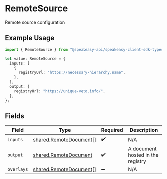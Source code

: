 # RemoteSource

Remote source configuration

## Example Usage

```typescript
import { RemoteSource } from "@speakeasy-api/speakeasy-client-sdk-typescript/sdk/models/shared";

let value: RemoteSource = {
  inputs: [
    {
      registryUrl: "https://necessary-hierarchy.name",
    },
  ],
  output: {
    registryUrl: "https://unique-veto.info/",
  },
};
```

## Fields

| Field                                                                   | Type                                                                    | Required                                                                | Description                                                             |
| ----------------------------------------------------------------------- | ----------------------------------------------------------------------- | ----------------------------------------------------------------------- | ----------------------------------------------------------------------- |
| `inputs`                                                                | [shared.RemoteDocument](../../../sdk/models/shared/remotedocument.md)[] | :heavy_check_mark:                                                      | N/A                                                                     |
| `output`                                                                | [shared.RemoteDocument](../../../sdk/models/shared/remotedocument.md)   | :heavy_check_mark:                                                      | A document hosted in the registry                                       |
| `overlays`                                                              | [shared.RemoteDocument](../../../sdk/models/shared/remotedocument.md)[] | :heavy_minus_sign:                                                      | N/A                                                                     |